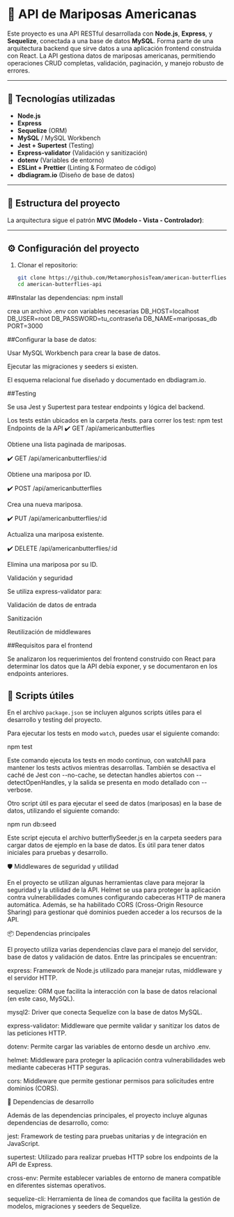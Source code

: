 # 🦋 API de Mariposas Americanas

Este proyecto es una API RESTful desarrollada con **Node.js**, **Express**, y **Sequelize**, conectada a una base de datos **MySQL**. Forma parte de una arquitectura backend que sirve datos a una aplicación frontend construida con React. La API gestiona datos de mariposas americanas, permitiendo operaciones CRUD completas, validación, paginación, y manejo robusto de errores.

---

## 🚀 Tecnologías utilizadas

- **Node.js**
- **Express**
- **Sequelize** (ORM)
- **MySQL** / MySQL Workbench
- **Jest + Supertest** (Testing)
- **Express-validator** (Validación y sanitización)
- **dotenv** (Variables de entorno)
- **ESLint + Prettier** (Linting & Formateo de código)
- **dbdiagram.io** (Diseño de base de datos)

---

## 📁 Estructura del proyecto

La arquitectura sigue el patrón **MVC (Modelo - Vista - Controlador)**:


---

## ⚙️ Configuración del proyecto

1. Clonar el repositorio:
   ```bash
   git clone https://github.com/MetamorphosisTeam/american-butterflies-api.git
   cd american-butterflies-api
##Instalar las dependencias:
npm install

crea un archivo .env con variables necesarias
DB_HOST=localhost
DB_USER=root
DB_PASSWORD=tu_contraseña
DB_NAME=mariposas_db
PORT=3000

##Configurar la base de datos:

Usar MySQL Workbench para crear la base de datos.

Ejecutar las migraciones y seeders si existen.

El esquema relacional fue diseñado y documentado en dbdiagram.io.

##Testing

Se usa Jest y Supertest para testear endpoints y lógica del backend.

Los tests están ubicados en la carpeta /tests.
para correr los test: npm test 
Endpoints de la API
✔️ GET /api/americanbutterflies

Obtiene una lista paginada de mariposas.

✔️ GET /api/americanbutterflies/:id

Obtiene una mariposa por ID.

✔️ POST /api/americanbutterflies

Crea una nueva mariposa.

✔️ PUT /api/americanbutterflies/:id

Actualiza una mariposa existente.

✔️ DELETE /api/americanbutterflies/:id

Elimina una mariposa por su ID.

Validación y seguridad

Se utiliza express-validator para:

Validación de datos de entrada

Sanitización

Reutilización de middlewares

##Requisitos para el frontend

Se analizaron los requerimientos del frontend construido con React para determinar los datos que la API debía exponer, y se documentaron en los endpoints anteriores.

## 🔧 Scripts útiles

En el archivo `package.json` se incluyen algunos scripts útiles para el desarrollo y testing del proyecto.

Para ejecutar los tests en modo `watch`, puedes usar el siguiente comando:


npm test

Este comando ejecuta los tests en modo continuo, con watchAll para mantener los tests activos mientras desarrollas. También se desactiva el caché de Jest con --no-cache, se detectan handles abiertos con --detectOpenHandles, y la salida se presenta en modo detallado con --verbose.

Otro script útil es para ejecutar el seed de datos (mariposas) en la base de datos, utilizando el siguiente comando:

npm run db:seed

Este script ejecuta el archivo butterflySeeder.js en la carpeta seeders para cargar datos de ejemplo en la base de datos. Es útil para tener datos iniciales para pruebas y desarrollo.

🛡️ Middlewares de seguridad y utilidad

En el proyecto se utilizan algunas herramientas clave para mejorar la seguridad y la utilidad de la API. Helmet se usa para proteger la aplicación contra vulnerabilidades comunes configurando cabeceras HTTP de manera automática. Además, se ha habilitado CORS (Cross-Origin Resource Sharing) para gestionar qué dominios pueden acceder a los recursos de la API.

📦 Dependencias principales

El proyecto utiliza varias dependencias clave para el manejo del servidor, base de datos y validación de datos. Entre las principales se encuentran:

express: Framework de Node.js utilizado para manejar rutas, middleware y el servidor HTTP.

sequelize: ORM que facilita la interacción con la base de datos relacional (en este caso, MySQL).

mysql2: Driver que conecta Sequelize con la base de datos MySQL.

express-validator: Middleware que permite validar y sanitizar los datos de las peticiones HTTP.

dotenv: Permite cargar las variables de entorno desde un archivo .env.

helmet: Middleware para proteger la aplicación contra vulnerabilidades web mediante cabeceras HTTP seguras.

cors: Middleware que permite gestionar permisos para solicitudes entre dominios (CORS).

🧪 Dependencias de desarrollo

Además de las dependencias principales, el proyecto incluye algunas dependencias de desarrollo, como:

jest: Framework de testing para pruebas unitarias y de integración en JavaScript.

supertest: Utilizado para realizar pruebas HTTP sobre los endpoints de la API de Express.

cross-env: Permite establecer variables de entorno de manera compatible en diferentes sistemas operativos.

sequelize-cli: Herramienta de línea de comandos que facilita la gestión de modelos, migraciones y seeders de Sequelize.
